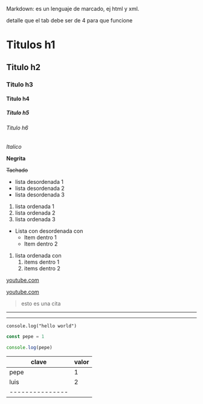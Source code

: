 Markdown: es un lenguaje de marcado, ej html y xml.

detalle que el tab debe ser de 4 para que funcione

<!-- !comentario -->

<!-- !Titulos -->
# Titulos h1

## Titulo h2

### Titulo h3

#### Titulo h4

##### Titulo h5

###### Titulo h6


<!-- !Letras -->
*Italico*

**Negrita**

~~Tachado~~

<!-- !Listas desordenadas -->
* lista desordenada 1
* lista desordenada 2
* lista desordenada 3

<!-- !Listas ordenadas -->
1. lista ordenada 1
2. lista ordenada 2
3. lista ordenada 3

<!-- !Listas desordenadas anidadas -->
* Lista con desordenada con
    * Item dentro 1
    * Item dentro 2

<!-- !Listas ordenadas anidadas-->
1. lista ordenada con
    1. items dentro 1
    2. items dentro 2

<!-- ! Enlaces -->
[youtube.com](https://www.youtube.com)

<!-- ! Enlaces con title -->
[youtube.com](https://www.youtube.com "Enlace a yt")

<!-- ! Citas de terceros -->
>esto es una cita 

<!-- ! Linea divisoria 1-->
---

<!-- ! Linea divisoria 2-->
___

<!-- !lineas de codigo, debe tener comillas invertidas -->
`console.log("hello world")`

<!-- !bloques de codigo, debe tener 3 comillas invertidas, puedes indicar el lenguaje para obtener remarcado de sintaxis -->
```javascript
const pepe = 1

console.log(pepe)
```

<!-- ! Tablas -->

| clave | valor |
|-------|-------|
|pepe   |1      |
|luis   |2      |
|---------------|